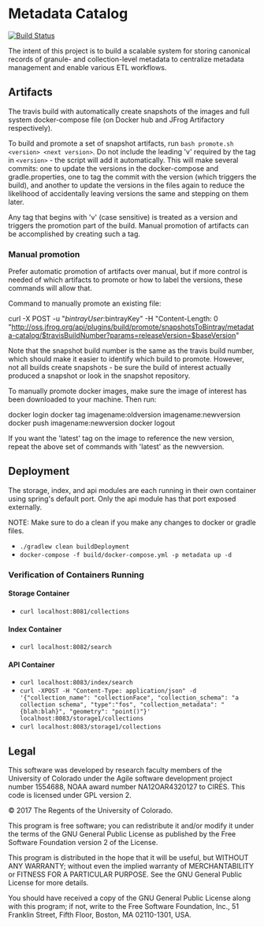 Metadata Catalog
===

[![Build Status](https://travis-ci.org/cires-ncei/metadata-catalog.svg?branch=master)](https://travis-ci.org/cires-ncei/metadata-catalog)

The intent of this project is to build a scalable system for storing canonical records of granule- and collection-level metadata to centralize metadata management and enable various ETL workflows.

## Artifacts

The travis build with automatically create snapshots of the images and full system docker-compose file (on Docker hub and JFrog Artifactory respectively).

To build and promote a set of snapshot artifacts, run ```bash promote.sh <version> <next version>```. Do not include the leading 'v' required by the tag in ```<version>``` - the script will add it automatically. This will make several commits: one to update the versions in the docker-compose and gradle.properties, one to tag the commit with the version (which triggers the build), and another to update the versions in the files again to reduce the likelihood of accidentally leaving versions the same and stepping on them later.

Any tag that begins with 'v' (case sensitive) is treated as a version and triggers the promotion part of the build. Manual promotion of artifacts can be accomplished by creating such a tag.

### Manual promotion

Prefer automatic promotion of artifacts over manual, but if more control is needed of which artifacts to promote or how to label the versions, these commands will allow that.

Command to manually promote an existing file:

curl -X POST -u "$bintrayUser:$bintrayKey" -H "Content-Length: 0\
  "http://oss.jfrog.org/api/plugins/build/promote/snapshotsToBintray/metadata-catalog/$travisBuildNumber?params=releaseVersion=$baseVersion"

Note that the snapshot build number is the same as the travis build number, which should make it easier to identify which build to promote. However, not all builds create snapshots - be sure the build of interest actually produced a snapshot or look in the snapshot repository.

To manually promote docker images, make sure the image of interest has been downloaded to your machine. Then run:

docker login
docker tag imagename:oldversion imagename:newversion
docker push imagename:newversion
docker logout

If you want the 'latest' tag on the image to reference the new version, repeat the above set of commands with 'latest' as the newversion.

## Deployment

The storage, index, and api modules are each running in their own container using spring's default port.  Only the api module has that port exposed externally.

NOTE: Make sure to do a clean if you make any changes to docker or gradle files.

* `./gradlew clean buildDeployment`
* `docker-compose -f build/docker-compose.yml -p metadata up -d`

### Verification of Containers Running
#### Storage Container
* `curl localhost:8081/collections`
#### Index Container
* `curl localhost:8082/search`
#### API Container
* `curl localhost:8083/index/search`
* `curl -XPOST -H "Content-Type: application/json" -d '{"collection_name": "collectionFace", "collection_schema": "a collection schema", "type":"fos", "collection_metadata": "{blah:blah}", "geometry": "point()"}' localhost:8083/storage1/collections`
* `curl localhost:8083/storage1/collections`

## Legal

This software was developed by research faculty members of the
University of Colorado under the Agile software development project number 1554688,
NOAA award number NA12OAR4320127 to CIRES. This code is licensed under GPL version 2.

© 2017 The Regents of the University of Colorado.

This program is free software; you can redistribute it and/or
modify it under the terms of the GNU General Public License
as published by the Free Software Foundation version 2
of the License.

This program is distributed in the hope that it will be useful,
but WITHOUT ANY WARRANTY; without even the implied warranty of
MERCHANTABILITY or FITNESS FOR A PARTICULAR PURPOSE.  See the
GNU General Public License for more details.

You should have received a copy of the GNU General Public License
along with this program; if not, write to the Free Software
Foundation, Inc., 51 Franklin Street, Fifth Floor, Boston, MA  02110-1301, USA.

